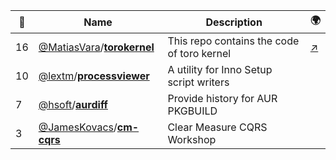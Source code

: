 |:star2: | Name | Description | 🌍|
|---|---|---|---|
|16|[@MatiasVara](https://github.com/MatiasVara)/[**torokernel**](https://github.com/MatiasVara/torokernel)|This repo contains the code of toro kernel|[:arrow_upper_right:](http://torokernel.io)|
|10|[@lextm](https://github.com/lextm)/[**processviewer**](https://github.com/lextm/processviewer)|A utility for Inno Setup script writers||
|7|[@hsoft](https://github.com/hsoft)/[**aurdiff**](https://github.com/hsoft/aurdiff)|Provide history for AUR PKGBUILD||
|3|[@JamesKovacs](https://github.com/JamesKovacs)/[**cm-cqrs**](https://github.com/JamesKovacs/cm-cqrs)|Clear Measure CQRS Workshop||

